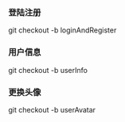 ### 登陆注册
git checkout -b loginAndRegister
### 用户信息
 git checkout -b userInfo
### 更换头像
git checkout -b userAvatar 
